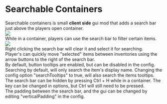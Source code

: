 # Searchable Containers
Searchable containers is small <b>client side</b> gui mod that adds a search bar just above the players open container.  
![](https://i.imgur.com/Uo3tLvZ.png)  
While in a container, players can use the search bar to filter certain items.  
![](https://i.imgur.com/XWR3VHc.png)  
Right clicking the search bar will clear it and select it for searching.  
Player's can quickly move "selected" items between inventories using the arrow buttons to the right of the search bar.  
By default, button tooltips are enabled, but can be disabled in the config.  
Searching by default, will only search the item's display name. Changing the config option "searchTooltips" to true, will also search the items tooltips.  
The search bar can be hidden by pressing Ctrl + H while in a container. The key can be changed in options, but Ctrl will still need to be pressed.  
The padding between the search bar, and the gui can be changed by editing "verticalPadding" in the config.  